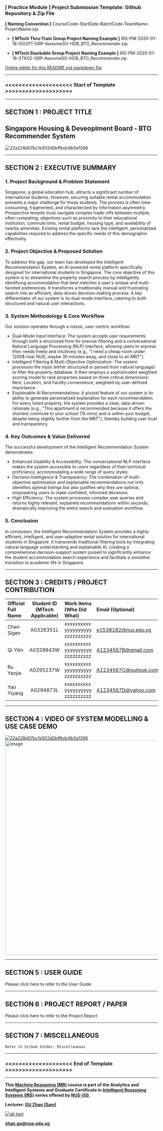 ﻿### [ Practice Module ] Project Submission Template: Github Repository & Zip File

**[ Naming Convention ]** CourseCode-StartDate-BatchCode-TeamName-ProjectName.zip

* **[ MTech Thru-Train Group Project Naming Example ]** IRS-PM-2020-01-18-IS02PT-GRP-AwsomeSG-HDB_BTO_Recommender.zip

* **[ MTech Stackable Group Project Naming Example ]** IRS-PM-2020-01-18-STK02-GRP-AwsomeSG-HDB_BTO_Recommender.zip

[Online editor for this README.md markdown file](https://pandao.github.io/editor.md/en.html "pandao")

---

### <<<<<<<<<<<<<<<<<<<< Start of Template >>>>>>>>>>>>>>>>>>>>

---

## SECTION 1 : PROJECT TITLE
## Singapore Housing & Deveoplment Board - BTO Recommender System

![22a228d07bc1e503d0bffbdc6b5e1396](https://github.com/user-attachments/assets/49206030-3ce4-46a2-a011-3c909810b6a0)


---

## SECTION 2 : EXECUTIVE SUMMARY
### 1. Project Background & Problem Statement
Singapore, a global education hub, attracts a significant number of international students. However, securing suitable rental accommodation presents a major challenge for these students. The process is often time-consuming, fragmented, and characterized by information asymmetry. Prospective tenants must navigate complex trade-offs between multiple, often competing, objectives such as proximity to their educational institution, commute time, rental budget, housing type, and availability of nearby amenities. Existing rental platforms lack the intelligent, personalized capabilities required to address the specific needs of this demographic effectively.
### 2. Project Objective & Proposed Solution
To address this gap, our team has developed the Intelligent Recommendation System, an AI-powered rental platform specifically designed for international students in Singapore. The core objective of this system is to streamline the property search process by intelligently identifying accommodation that best matches a user's unique and multi-faceted preferences. It transforms a traditionally manual and frustrating search into an efficient, data-driven decision-making process. A key differentiator of our system is its dual-mode interface, catering to both structured and natural user interactions.
### 3. System Methodology & Core Workflow
Our solution operates through a robust, user-centric workflow:
- Dual-Mode Input Interface: The system accepts user requirements through both a structured form for precise filtering and a conversational Natural Language Processing (NLP) interface, allowing users to express their needs freely and intuitively (e.g., "I need a cheap room under 1200$ near NUS, maybe 30 minutes away, and close to an MRT").
- Intelligent Filtering & Multi-Objective Optimization: The system processes the input (either structured or parsed from natural language) to filter the property database. It then employs a sophisticated weighted scoring model to rank properties based on three critical dimensions: Rent, Location, and Facility convenience, weighted by user-defined importance.
- Explainable AI Recommendations: A pivotal feature of our system is its ability to generate personalized explanation for each recommendation. For every listed property, the system provides a clear, data-driven rationale (e.g., "This apartment is recommended because it offers the shortest commute to your school (15 mins) and is within your budget, despite being slightly further from the MRT"), thereby building user trust and transparency.
### 4. Key Outcomes & Value Delivered
The successful development of the Intelligent Recommendation System demonstrates:
- Enhanced Usability & Accessibility: The conversational NLP interface makes the system accessible to users regardless of their technical proficiency, accommodating a wide range of query styles.
- Decision Intelligence & Transparency: The combination of multi-objective optimization and explainable recommendations not only identifies optimal listings but also justifies why they are optimal, empowering users to make confident, informed decisions.
- High Efficiency: The system processes complex user queries and returns highly relevant, explained recommendations within seconds, dramatically improving the entire search and evaluation workflow.
### 5. Conclusion
In conclusion, the Intelligent Recommendation System provides a highly efficient, intelligent, and user-adaptive rental solution for international students in Singapore. It transcends traditional filtering tools by integrating natural language understanding and explainable AI, creating a comprehensive decision-support system poised to significantly enhance the student accommodation search experience and facilitate a smoother transition to academic life in Singapore.

---

## SECTION 3 : CREDITS / PROJECT CONTRIBUTION

| Official Full Name  | Student ID (MTech Applicable)  | Work Items (Who Did What) | Email (Optional) |
| :------------ |:---------------:| :-----| :-----|
| Chen Sigen | A0326351L | xxxxxxxxxx yyyyyyyyyy zzzzzzzzzz| e1538182@nus.edu.sg |
| Qi Yilin | A0328843W | xxxxxxxxxx yyyyyyyyyy zzzzzzzzzz| A1234567B@gmail.com |
| Ru Yanjie | A0295237W | xxxxxxxxxx yyyyyyyyyy zzzzzzzzzz| A1234567C@outlook.com |
| Yao Yiyang | A0294873L | xxxxxxxxxx yyyyyyyyyy zzzzzzzzzz| A1234567D@yahoo.com |

---

## SECTION 4 : VIDEO OF SYSTEM MODELLING & USE CASE DEMO

[![22a228d07bc1e503d0bffbdc6b5e1396](https://github.com/user-attachments/assets/b22dbd2a-8fe1-4e41-ba5c-8ac493ad7ca3)](https://youtu.be/keiCTkPs3p8)
[<img width="1265" height="705" alt="image" src="https://github.com/user-attachments/assets/9ecd2189-d91f-4d64-8d5d-4cb52072fb26" />](https://youtu.be/lcBed8bz-TI)

---

## SECTION 5 : USER GUIDE
Please click here to refer to the User Guide

---
## SECTION 6 : PROJECT REPORT / PAPER

Please click here to refer to the Project Report

---
## SECTION 7 : MISCELLANEOUS

`Refer to Github Folder: Miscellaneous`

---

### <<<<<<<<<<<<<<<<<<<< End of Template >>>>>>>>>>>>>>>>>>>>

---

**This [Machine Reasoning (MR)](https://www.iss.nus.edu.sg/executive-education/course/detail/machine-reasoning "Machine Reasoning") course is part of the Analytics and Intelligent Systems and Graduate Certificate in [Intelligent Reasoning Systems (IRS)](https://www.iss.nus.edu.sg/stackable-certificate-programmes/intelligent-systems "Intelligent Reasoning Systems") series offered by [NUS-ISS](https://www.iss.nus.edu.sg "Institute of Systems Science, National University of Singapore").**

**Lecturer: [GU Zhan (Sam)](https://www.iss.nus.edu.sg/about-us/staff/detail/201/GU%20Zhan "GU Zhan (Sam)")**

[![alt text](https://www.iss.nus.edu.sg/images/default-source/About-Us/7.6.1-teaching-staff/sam-website.tmb-.png "Let's check Sam' profile page")](https://www.iss.nus.edu.sg/about-us/staff/detail/201/GU%20Zhan)

**zhan.gu@nus.edu.sg**
